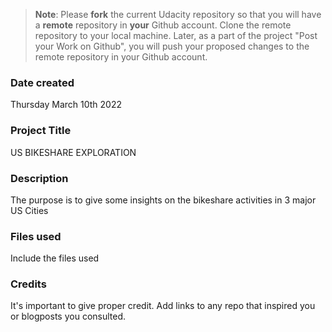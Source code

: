 >**Note**: Please **fork** the current Udacity repository so that you will have a **remote** repository in **your** Github account. Clone the remote repository to your local machine. Later, as a part of the project "Post your Work on Github", you will push your proposed changes to the remote repository in your Github account.

### Date created
Thursday March 10th 2022

### Project Title
US BIKESHARE EXPLORATION

### Description
The purpose is to give some insights on the bikeshare activities in 3 major US Cities

### Files used
Include the files used

### Credits
It's important to give proper credit. Add links to any repo that inspired you or blogposts you consulted.

